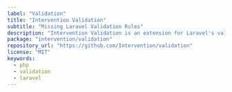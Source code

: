 ```yaml
---
label: "Validation"
title: "Intervention Validation"
subtitle: "Missing Laravel Validation Rules"
description: "Intervention Validation is an extension for Laravel's validation system with over 30 additional validation rules."
package: "intervention/validation"
repository_url: "https://github.com/Intervention/validation"
license: "MIT"
keywords:
  - php
  - validation
  - laravel
---
```

